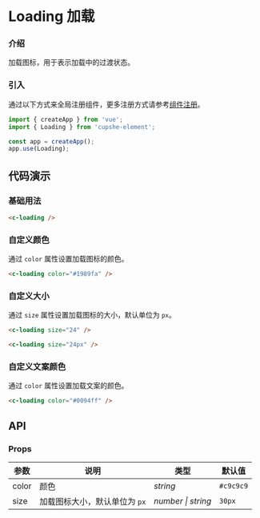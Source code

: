 # Loading 加载

### 介绍

加载图标，用于表示加载中的过渡状态。

### 引入

通过以下方式来全局注册组件，更多注册方式请参考[组件注册](#/advanced-usage#zu-jian-zhu-ce)。

```js
import { createApp } from 'vue';
import { Loading } from 'cupshe-element';

const app = createApp();
app.use(Loading);
```

## 代码演示

### 基础用法

```html
<c-loading />
```

### 自定义颜色

通过 `color` 属性设置加载图标的颜色。

```html
<c-loading color="#1989fa" />
```

### 自定义大小

通过 `size` 属性设置加载图标的大小，默认单位为 `px`。

```html
<c-loading size="24" />

<c-loading size="24px" />
```

### 自定义文案颜色

通过 `color` 属性设置加载文案的颜色。

```html
<c-loading color="#0094ff" />
```

## API

### Props

| 参数  | 说明                          | 类型               | 默认值    |
| ----- | ----------------------------- | ------------------ | --------- |
| color | 颜色                          | _string_           | `#c9c9c9` |
| size  | 加载图标大小，默认单位为 `px` | _number \| string_ | `30px`    |
